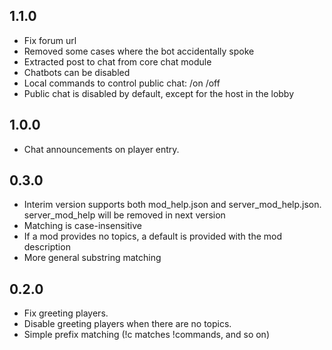 ## 1.1.0

- Fix forum url
- Removed some cases where the bot accidentally spoke
- Extracted post to chat from core chat module
- Chatbots can be disabled
- Local commands to control public chat: /on /off
- Public chat is disabled by default, except for the host in the lobby

## 1.0.0

- Chat announcements on player entry.

## 0.3.0

- Interim version supports both mod_help.json and server_mod_help.json. server_mod_help will be removed in next version
- Matching is case-insensitive
- If a mod provides no topics, a default is provided with the mod description
- More general substring matching

## 0.2.0

- Fix greeting players.
- Disable greeting players when there are no topics.
- Simple prefix matching (!c matches !commands, and so on)
